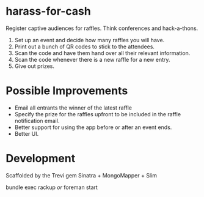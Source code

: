 harass-for-cash
===============

Register captive audiences for raffles. Think conferences and hack-a-thons.

1) Set up an event and decide how many raffles you will have.
2) Print out a bunch of QR codes to stick to the attendees.
3) Scan the code and have them hand over all their relevant information.
4) Scan the code whenever there is a new raffle for a new entry.
5) Give out prizes.


Possible Improvements
==========
* Email all entrants the winner of the latest raffle
* Specify the prize for the raffles upfront to be included in the raffle notification email.
* Better support for using the app before or after an event ends.
* Better UI.


Development
============
Scaffolded by the Trevi gem
Sinatra + MongoMapper + Slim

bundle exec rackup _or_ foreman start
